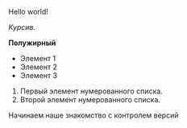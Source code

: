 Hello world!

*Курсив.*

**Полужирный**

* Элемент 1
* Элемент 2 
* Элемент 3

1. Первый элемент нумерованного списка.
2. Второй элемент нумерованного списка.

Начинаем наше знакомство с контролем версий
